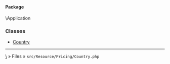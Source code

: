 ## 

#### Package
\Application







### Classes
* [Country](classes/Country)






***
[\\](Home) » Files » `src/Resource/Pricing/Country.php`
